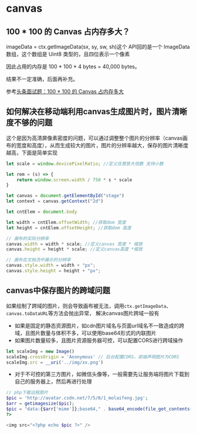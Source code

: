 canvas
===


## 100 * 100 的 Canvas 占内存多大？
imageData = ctx.getImageData(sx, sy, sw, sh)这个 API回的是一个 ImageData 数组，这个数组是 Uint8 类型的，且四位表示一个像素

因此占用的内存是 
100 * 100 * 4 bytes = 40,000 bytes。

结果不一定准确，后面再补充。

参考[头条面试题：100 * 100 的 Canvas 占内存多大](https://juejin.im/post/5bdeb357e51d4536140fc7df)

## 如何解决在移动端利用canvas生成图片时，图片清晰度不够的问题

这个是因为高清屏像素密度的问题，可以通过调整整个图片的分辨率（canvas画布的宽度和高度），从而生成较大的图片，图片的分辨率越大，保存的图片清晰度越高，下面是简单实现
```js
let scale = window.devicePixelRatio; //定义任意放大倍数 支持小数

let rem = (s) => {
    return window.screen.width / 750 * s * scale
}

let canvas = document.getElementById("stage")
let context = canvas.getContext("2d")

let cntElem = document.body

let width = cntElem.offsetWidth; //获取dom 宽度
let height = cntElem.offsetHeight; //获取dom 高度

// 画布的实际分辨率
canvas.width = width * scale; //定义canvas 宽度 * 缩放
canvas.height = height * scale; //定义canvas高度 *缩放

// 画布在文档流中展示的分辨率
canvas.style.width = width + "px";
canvas.style.height = height + "px";
```

## canvas中保存图片的跨域问题

如果绘制了跨域的图片，则会导致画布被无法，调用`ctx.getImageData`、`canvas.toDataURL`等方法会抛出异常，
解决canvas图片跨域一般有
* 如果是固定的静态资源图片，如cdn图片域名与页面url域名不一致造成的跨域，且图片数量与体积不多，可以使用base64形式的内联图片
* 如果图片数量较多，且图片资源服务器可控，可以配置CORS进行跨域操作
```js
let scaleImg = new Image()
scaleImg.crossOrigin = 'Anonymous' // 后台配置CORS，前端声明图片为CORS
scaleImg.src = __uri('../img/xx.png')
```
* 对于不可控的第三方图片，如微信头像等，一般需要先让服务端将图片下载到自己的服务器上，然后再进行处理
```php
// php下载远程图片  
$pic = 'http://avatar.csdn.net/7/5/0/1_molaifeng.jpg';
$arr = getimagesize($pic);
$pic = "data:{$arr['mime']};base64," . base64_encode(file_get_contents($pic));
?>

<img src="<?php echo $pic ?>" />
```
